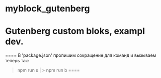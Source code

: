 # myblock_gutenberg
# Gutenberg custom bloks, exampl dev.

====
В 'package.json' пропишим сокращение для команд и вызываем теперь так:
> npm run s | > npm run b
====

